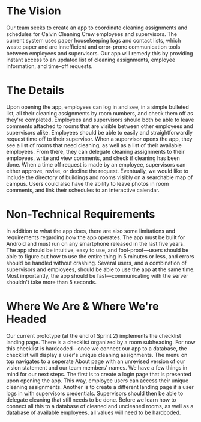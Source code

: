 # The Vision
Our team seeks to create an app to coordinate cleaning assignments and schedules for Calvin Cleaning Crew employees and supervisors. The current system uses paper housekeeping logs and contact lists, which waste paper and are innefficient and error-prone communication tools between employees and supervisors. Our app will remedy this by providing instant access to an updated list of cleaning assignments, employee information, and time-off requests.
# The Details
Upon opening the app, employees can log in and see, in a simple bulleted list, all their cleaning assignments by room numbers, and check them off as they're completed. Employees and supervisors should both be able to leave comments attached to rooms that are visible between other employees and supervisors alike. Employees should be able to easily and straightforwardly request time off to their supervisor.
When a supervisor opens the app, they see a list of rooms that need cleaning, as well as a list of their available employees. From there, they can delegate cleaning assignments to their employees, write and view comments, and check if cleaning has been done. When a time off request is made by an employee, supervisors can either approve, revise, or decline the request.
Eventually, we would like to include the directory of buildings and rooms visibly on a searchable map of campus. Users could also have the ability to leave photos in room comments, and link their schedules to an interactive calendar.
# Non-Technical Requirements
In addition to what the app does, there are also some limitations and requirements regarding <i>how</i> the app operates. The app must be built for Android and must run on any smartphone released in the last five years. The app should be intuitive, easy to use, and fool-proof—users should be able to figure out how to use the entire thing in 5 minutes or less, and errors should be handled without crashing. Several users, and a combination of supervisors and employees, should be able to use the app at the same time. Most importantly, the app should be fast—communicating with the server shouldn't take more than 5 seconds.
# Where We Are & Where We're Headed
Our current prototype (at the end of Sprint 2) implements the checklist landing page. There is a checklist organized by a room subheading. For now this checklist is hardcoded—once we connect our app to a database, the checklist will display a user's unique cleaning assignments. The menu on top navigates to a seperate About page with an unrevised version of our vision statement and our team members' names.
We have a few things in mind for our next steps. The first is to create a login page that is presented upon opening the app. This way, employee users can access their unique cleaning assignments. Another is to create a different landing page if a user logs in with supervisors credentials. Supervisors should then be able to delegate cleaning that still needs to be done. Before we learn how to connect all this to a database of cleaned and uncleaned rooms, as well as a database of available employees, all values will need to be hardcoded.
